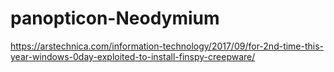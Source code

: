 # panopticon-Neodymium

https://arstechnica.com/information-technology/2017/09/for-2nd-time-this-year-windows-0day-exploited-to-install-finspy-creepware/
